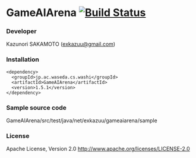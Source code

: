 GameAIArena [![Build Status](https://api.travis-ci.org/exKAZUu/GameAIArena.png?branch=master)](https://travis-ci.org/exKAZUu/GameAIArena)
========================

### Developer
Kazunori SAKAMOTO (exkazuu@gmail.com)

### Installation
    <dependency>
      <groupId>jp.ac.waseda.cs.washi</groupId>
      <artifactId>GameAIArena</artifactId>
      <version>1.5.1</version>
    </dependency>

### Sample source code
GameAIArena/src/test/java/net/exkazuu/gameaiarena/sample

### License
Apache License, Version 2.0
http://www.apache.org/licenses/LICENSE-2.0
